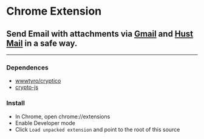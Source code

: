 # Chrome Extension
## Send Email with attachments via [Gmail](https://mail.google.com) and [Hust Mail](http://mail.hust.edu.vn) in a safe way.
-----

### Dependences
- [wwwtyro/cryptico](https://github.com/wwwtyro/cryptico)
- [crypto-js](https://code.google.com/archive/p/crypto-js/)

### Install
- In Chrome, open chrome://extensions
- Enable Developer mode
- Click ``Load unpacked extension`` and point to the root of this source